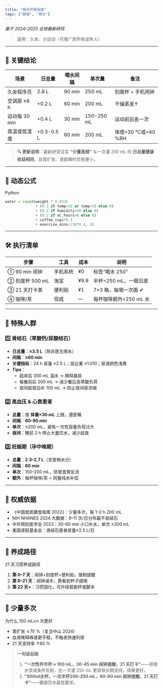 ```yaml
---
title: "喝水终极指南"
tags: ["健康", "喝水"]
---
```


*基于 2024–2025 全球最新研究*

> 适用：久坐、少运动（可推广到所有成年人）

---

## 🎯 关键结论

| 场景 | 日总量 | 喝水间隔 | 单次量 | 备注 |
|------|--------|----------|--------|------|
| 久坐程序员 | 2.8 L | 90 min | 250 mL | 刻度杯 + 手机闹钟 |
| 空调房 ≥6 h | +0.2 L | 60 min | 200 mL | 干燥蒸发↑ |
| 运动每 30 min | +0.4 L | 30 min | 150-250 mL | 运动前后各一次 |
| 高温或低湿度 | +0.3-0.5 L | 60 min | 200 mL | 体感>30 ℃或<40 %RH |

> **🔍 更新说明**：最新研究证实 **“少量高频”** 与一次灌 250 mL 的 **日总量健康收益相同**，且胃扩张、肾脏瞬时负担更小。
---

## 🧮 动态公式

 Python
```python
water = round(weight * 0.0326
              + (0.2 if temp>28 or temp<10 else 0)
              + (0.2 if humidity<40 else 0)
              + (0.2 if ac_hours>6 else 0)
              + coffee_cups*0.3
              + exercise_mins//30*0.4, 2)
```

---

## 🛠 执行清单

| 步骤 | 工具 | 成本 | 说明 |
|------|------|------|------|
| ① 90 min 闹钟 | 手机系统 | ¥0 | 标签“喝水 250” |
| ② 刻度杯 500 mL | 淘宝 | ¥9.9 | 半杯=250 mL，一眼见底 |
| ③ 21 天打卡表 | 便利贴 | ¥1 | 7×3 格，每喝一次画 ✔ |
| ④ 咖啡/茶 | 现成 | — | 每杯咖啡额外+250 mL 水 |

---

## 👥 特殊人群

### 1️⃣ 肾结石（草酸钙/尿酸结石）

- **日总量**：**≥3.5 L**（除非医生限水）  
- **间隔**：**≤60 min**  
- **关键指标**：24 h 尿量 ≥2.5 L；尿比重 ≤1.010；尿液颜色浅黄  
- **Tips**：  
  - 起床后 300 mL 温水 → 稀释晨尿  
  - 每餐前后 200 mL → 减少餐后高草酸负荷  
  - 夜间起夜后补 100 mL → 防止夜间尿浓缩

### 2️⃣ 高血压 & 心衰患者

- **总量**：按 **体重×30 mL** 上限，遵医嘱  
- **间隔**：**60-90 min**  
- **单次**：≤200 mL，避免一次性容量负荷过大  
- **夜间**：睡前 2 h 停止大量饮水，减少起夜

### 3️⃣ 妊娠期（孕中晚期）

- **总量**：**2.3–2.7 L**（含食物水分）  
- **间隔**：**60 min**  
- **单次**：150–200 mL，防胃食管反流  
- **额外**：每杯咖啡/茶 = 同量纯水补偿

---

## 🧪 权威依据

- 《中国居民膳食指南 2022》：少量多次，每 1–2 h 200 mL  
- NIH NHANES 2024 大数据：9–11 次/日分布最不易结石  
- 中华预防医学会 2023：30–60 min 小口补水，单次 ≤200 mL  
- 美国肾脏基金会：肾结石患者尿量≥2.5 L/日

---

## 🏁 养成路径

21 天习惯养成路径

1. **第 0–7 天**：闹钟+刻度杯+便利贴，强制提醒  
2. **第 8–21 天**：闹钟减半，靠看到杯子就喝  
3. **第 22 天+**：习惯固化，可升级智能杯或脚本

---

## 🧪 少量多次
为什么 100 mL×n 次更好

- 胃扩张 ↓70 %（复旦中山 2024）
- 血液稀释峰值更平稳，不触发快速利尿
- 21 天坚持率 ↑80 %

> **一句话总结**  
> 1. **“一次性杯半杯 ≈ 100 mL，30-45 min 闹钟提醒，21 天打卡”**——把喝水变成条件反射，比一次灌 250 mL 更容易长期坚持，效果更好。
> 2. **“500ml水杯，一次半杯200-250 mL，60-90 min 闹钟提醒，21 天打卡”**——健康饮水最低要求。
```